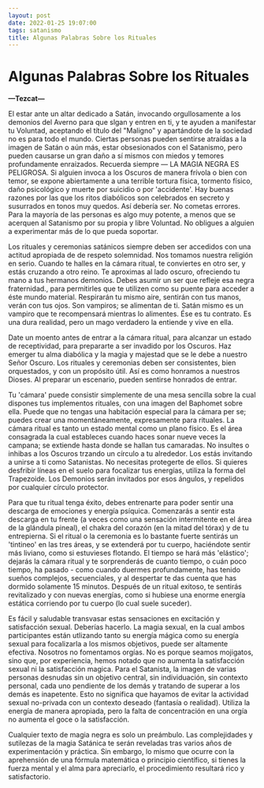 ```yaml
---
layout: post
date: 2022-01-25 19:07:00
tags: satanismo
title: Algunas Palabras Sobre los Rituales
---
```


# Algunas Palabras Sobre los Rituales

**—Tezcat—**

El estar ante un altar dedicado a Satán, invocando orgullosamente a los demonios del Averno para que slgan y entren en ti, y te ayuden a manifestar tu Voluntad, aceptando el título del "Maligno" y apartándote de la sociedad no es para todo el mundo. Ciertas personas pueden sentirse atraídas a la imagen de Satán o aún más, estar obsesionados con el Satanismo, pero pueden causarse un gran daño a sí mismos con miedos y temores profundamente enraizados. Recuerda siempre — LA MAGIA NEGRA ES PELIGROSA. Si alguien invoca a los Oscuros de manera frívola o bien con temor, se expone abiertamente a una terrible tortura física, tormento físico, daño psicológico y muerte por suicidio o por 'accidente'. Hay buenas razones por las que los ritos diabólicos son celebrados en secreto y susurrados en tonos muy quedos. Así debería ser. No cometas errores. Para la mayoría de las personas es algo muy potente, a menos que se acerquen al Satanismo por su propia y libre Voluntad. No obligues a alguien a experimentar más de lo que pueda soportar.

Los rituales y ceremonias satánicos siempre deben ser accedidos con una actitud apropiada de de respeto solemnidad. Nos tomamos nuestra religión en serio. Cuando te halles en la cámara ritual, te conviertes en otro ser, y estás cruzando a otro reino. Te aproximas al lado oscuro, ofreciendo tu mano a tus hermanos demonios. Debes asumir un ser que refleje esa negra fraternidad., para permitirles que te utilizen como su puente para acceder a éste mundo material. Respirarán tu mismo aire, sentirán con tus manos, verán con tus ojos. Son vampiros; se alimentan de ti. Satán mismo es un vampiro que te recompensará mientras lo alimentes. Ése es tu contrato. Es una dura realidad, pero un mago verdadero la entiende y vive en ella.

Date un moento antes de entrar a la cámara ritual, para alcanzar un estado de receptividad, para prepararte a ser invadido por los Oscuros. Haz emerger tu alma diabólica y la magia y majestad que se le debe a nuestro Señor Oscuro. Los rituales y ceremonias deben ser consistentes, bien orquestados, y con un propósito útil. Así es como honramos a nuestros Dioses. Al preparar un escenario, pueden sentirse honrados de entrar.

Tu 'cámara' puede consistir simplemente de una mesa sencilla sobre la cual dispones tus implementos rituales, con una imagen del Baphomet sobre ella. Puede que no tengas una habitación especial para la cámara per se; puedes crear una momentáneamente, expresamente para rituales. La cámara ritual es tanto un estado mental como un plano físico. Es el área consagrada la cual estableces cuando haces sonar nueve veces la campana; se extiende hasta donde se hallan tus camaradas. No insultes o inhibas a los Oscuros trzando un círculo a tu alrededor. Los estás invitando a unirse a ti como Satanistas. No necesitas protegerte de ellos. Si quieres desfribir líneas en el suelo para focalizar tus energías, utiliza la forma del Trapezoide. Los Demonios serán invitados por esos ángulos, y repelidos por cualquier círculo protector.

Para que tu ritual tenga éxito, debes entrenarte para poder sentir una descarga de emociones y energía psíquica. Comenzarás a sentir esta descarga en tu frente (a veces como una sensación intermitente en el área de la glándula pineal), el chakra del corazón (en la mitad del tórax) y de tu entrepierna. Si el ritual o la ceremonia es lo bastante fuerte sentirás un 'tintineo' en las tres áreas, y se extenderá por tu cuerpo, haciéndote sentir más liviano, como si estuvieses flotando. El tiempo se hará más 'elástico'; dejarás la cámara ritual y te sorprenderás de cuanto tiempo, o cuán poco tiempo, ha pasado - como cuando duermes profundamente, has tenido sueños complejos, secuenciales, y al despertar te das cuenta que has dormido solamente 15 minutos. Después de un ritual exitoso, te sentirás revitalizado y con nuevas energías, como si hubiese una enorme energía estática corriendo por tu cuerpo (lo cual suele suceder).

Es fácil y saludable transvasar estas sensaciones en excitación y satisfacción sexual. Deberías hacerlo. La magia sexual, en la cual ambos participantes están utlizando tanto su energía mágica como su energía sexual para focalizarla a los mismos objetivos, puede ser altamente efectiva. Nosotros no fomentamos orgías. No es porque seamos mojigatos, sino que, por experiencia, hemos notado que no aumenta la satisfacción sexual ni la satisfacción magica. Para el Satanista, la imagen de varias personas desnudas sin un objetivo central, sin individuación, sin contexto personal, cada uno pendiente de los demás y tratando de superar a los demás es inapetente. Esto no significa que hayamos de evitar la actividad sexual no-privada con un contexto deseado (fantasía o realidad). Utiliza la energía de manera apropiada, pero la falta de concentración en una orgía no aumenta el goce o la satisfacción.

Cualquier texto de magia negra es solo un preámbulo. Las complejidades y sutilezas de la magia Satánica te serán reveladas tras varios años de experimentación y práctica. Sin embargo, lo mismo que ocurre con la aprehensión de una fórmula matemática o principio científico, si tienes la fuerza mental y el alma para apreciarlo, el procedimiento resultará rico y satisfactorio.